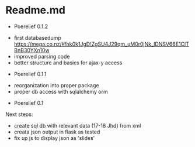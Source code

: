 # Readme.md

* Poerelief 0.1.2
- first databasedump https://mega.co.nz/#!hk0k1JgD!ZgSU4J29qm_uM0r0jNk_lDNSV66E1ClTBnB30YXn10w
- improved parsing code
- better structure and basics for ajax-y access

* Poerelief 0.1.1
- reorganization  into proper package
- proper db access with sqlalchemy orm

* Poerelief 0.1

Next steps:

- create sql db with relevant data (17-18 Jhd) from xml
- creata json output in flask as tested
- fix up js to display json as 'slides'
